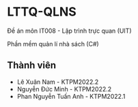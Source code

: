 # LTTQ-QLNS

Đề án môn IT008 - Lập trình trực quan (UIT)

Phần mềm quản lí nhà sách (C#)
## Thành viên
- Lê Xuân Nam - KTPM2022.2
- Nguyễn Đức Minh - KTPM2022.2
- Phan Nguyễn Tuấn Anh - KTPM2022.1
